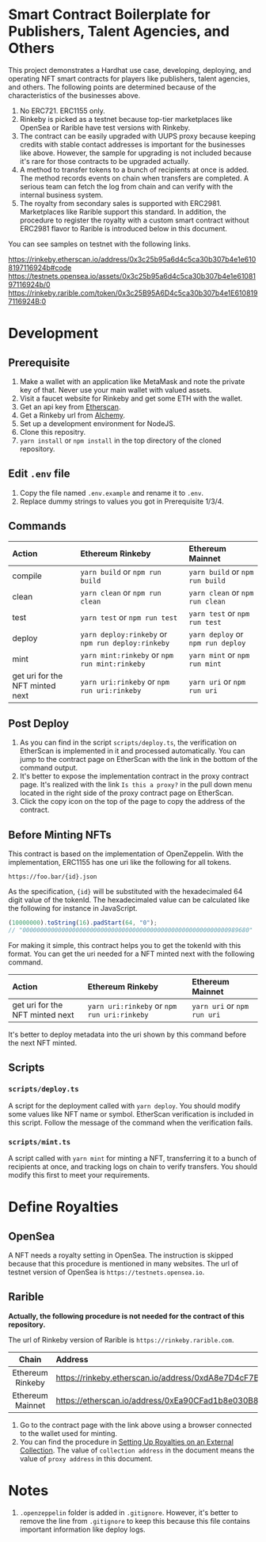 # Smart Contract Boilerplate for Publishers, Talent Agencies, and Others

This project demonstrates a Hardhat use case, developing, deploying, and operating NFT smart contracts for players like publishers, talent agencies, and others.
The following points are determined because of the characteristics of the businesses above.

1. No ERC721. ERC1155 only.
1. Rinkeby is picked as a testnet because top-tier marketplaces like OpenSea or Rarible have test versions with Rinkeby.
1. The contract can be easily upgraded with UUPS proxy because keeping credits with stable contact addresses is important for the businesses like above. However, the sample for upgrading is not included because it's rare for those contracts to be upgraded actually.
1. A method to transfer tokens to a bunch of recipients at once is added. The method records events on chain when transfers are completed. A serious team can fetch the log from chain and can verify with the internal business system.
1. The royalty from secondary sales is supported with ERC2981. Marketplaces like Rarible support this standard. In addition, the procedure to register the royalty with a custom smart contract without ERC2981 flavor to Rarible is introduced below in this document.

You can see samples on testnet with the following links.

https://rinkeby.etherscan.io/address/0x3c25b95a6d4c5ca30b307b4e1e6108197116924b#code
https://testnets.opensea.io/assets/0x3c25b95a6d4c5ca30b307b4e1e6108197116924b/0
https://rinkeby.rarible.com/token/0x3c25B95A6D4c5ca30b307b4e1E6108197116924B:0

# Development

## Prerequisite

1. Make a wallet with an application like MetaMask and note the private key of that. Never use your main wallet with valued assets.
1. Visit a faucet website for Rinkeby and get some ETH with the wallet.
1. Get an api key from [Etherscan](https://etherscan.io).
1. Get a Rinkeby url from [Alchemy](https://www.alchemy.com).
1. Set up a development environment for NodeJS.
1. Clone this repositry.
1. `yarn install` or `npm install` in the top directory of the cloned repository.

## Edit `.env` file

1. Copy the file named `.env.example` and rename it to `.env`.
1. Replace dummy strings to values you got in Prerequisite 1/3/4.

## Commands

| Action                          | Ethereum Rinkeby                                  | Ethereum Mainnet                  |
| :------------------------------ | :------------------------------------------------ | :-------------------------------- |
| compile                         | `yarn build` or `npm run build`                   | `yarn build` or `npm run build`   |
| clean                           | `yarn clean` or `npm run clean`                   | `yarn clean` or `npm run clean`   |
| test                            | `yarn test` or `npm run test`                     | `yarn test` or `npm run test`     |
| deploy                          | `yarn deploy:rinkeby` or `npm run deploy:rinkeby` | `yarn deploy` or `npm run deploy` |
| mint                            | `yarn mint:rinkeby` or `npm run mint:rinkeby`     | `yarn mint` or `npm run mint`     |
| get uri for the NFT minted next | `yarn uri:rinkeby` or `npm run uri:rinkeby`       | `yarn uri` or `npm run uri`       |

## Post Deploy

1. As you can find in the script `scripts/deploy.ts`, the verification on EtherScan is implemented in it and processed automatically. You can jump to the contract page on EtherScan with the link in the bottom of the command output.
1. It's better to expose the implementation contract in the proxy contract page. It's realized with the link `Is this a proxy?` in the pull down menu located in the right side of the proxy contract page on EtherScan.
1. Click the copy icon on the top of the page to copy the address of the contract.

## Before Minting NFTs

This contract is based on the implementation of OpenZeppelin. With the implementation, ERC1155 has one uri like the following for all tokens.

```
https://foo.bar/{id}.json
```

As the specification, `{id}` will be substituted with the hexadecimaled 64 digit value of the tokenId.
The hexadecimaled value can be calculated like the following for instance in JavaScript.

```javascript
(10000000).toString(16).padStart(64, "0");
// "0000000000000000000000000000000000000000000000000000000000989680"
```

For making it simple, this contract helps you to get the tokenId with this format.
You can get the uri needed for a NFT minted next with the following command.

| Action                          | Ethereum Rinkeby                            | Ethereum Mainnet            |
| :------------------------------ | :------------------------------------------ | :-------------------------- |
| get uri for the NFT minted next | `yarn uri:rinkeby` or `npm run uri:rinkeby` | `yarn uri` or `npm run uri` |

It's better to deploy metadata into the uri shown by this command before the next NFT minted.

## Scripts

### `scripts/deploy.ts`

A script for the deployment called with `yarn deploy`. You should modify some values like NFT name or symbol. EtherScan verification is included in this script. Follow the message of the command when the verification fails.

### `scripts/mint.ts`

A script called with `yarn mint` for minting a NFT, transferring it to a bunch of recipients at once, and tracking logs on chain to verify transfers. You should modify this first to meet your requirements.


# Define Royalties

## OpenSea

A NFT needs a royalty setting in OpenSea. The instruction is skipped because that this procedure is mentioned in many websites.
The url of testnet version of OpenSea is `https://testnets.opensea.io`.

## Rarible

 **Actually, the following procedure is not needed for the contract of this repository.**

The url of Rinkeby version of Rarible is `https://rinkeby.rarible.com`. 

|      Chain       | Address                                                                                            |
| :--------------: | :------------------------------------------------------------------------------------------------- |
| Ethereum Rinkeby | https://rinkeby.etherscan.io/address/0xdA8e7D4cF7BA4D5912a68c1e40d3D89828fA6EE8#writeProxyContract |
| Ethereum Mainnet | https://etherscan.io/address/0xEa90CFad1b8e030B8Fd3E63D22074E0AEb8E0DCD#writeProxyContract         |

1. Go to the contract page with the link above using a browser connected to the wallet used for minting.
2. You can find the procedure in [Setting Up Royalties on an External Collection](https://github.com/rarible/protocol-documentation/blob/master/asset/royalties-on-a-external-collection.md). The value of `collection address` in the document means the value of `proxy address` in this document.

# Notes

1. `.openzeppelin` folder is added in `.gitignore`. However, it's better to remove the line from `.gitignore` to keep this because this file contains important information like deploy logs.

